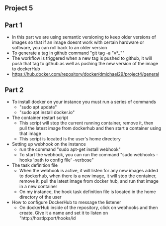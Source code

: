 ## Project 5

## Part 1
- In this part we are using semantic versioning to keep older versions of images so that if an image doesnt work with certain hardware or software, you can roll back to an older version
- To generate a tag in github command "git tag -a "v*.*.*""
- The workflow is triggered when a new tag is pushed to github, it will push that tag to github as well as pushing the new version of the image to dockerHub
- https://hub.docker.com/repository/docker/dmichael29/project4/general

## Part 2
- To install docker on your instance you must run a series of commands 
  - "sudo apt update"
  - "sudo apt install docker.io"
- The container restart script 
  - This script will stop the current running container, remove it, then pull the latest image from dockerhub and then start a container using that image
  - This script is located is the user's home directory
- Setting up webhook on the instance 
  - run the command "sudo apt-get install webhook" 
  - To start the webhook, you can run the command "sudo webhooks -hooks 'path to config file' -verbose"
- The task definition file 
  - When the webhook is active, it will listen for any new images added to dockerhub, when there is a new image, it will stop the container, remove it, pull the latest image from docker hub, and run that image in a new container
  - On my instance, the hook task definition file is located in the home directory of the user 
- How to configure DockerHub to message the listener 
  - On dockerHub inside of the repository, click on webhooks and then create. Give it a name and set it to listen on "http://hostIp:port/hooks/id
